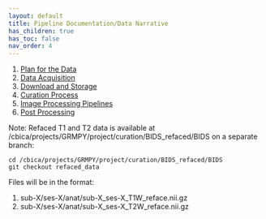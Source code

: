 ```yaml
---
layout: default
title: Pipeline Documentation/Data Narrative
has_children: true
has_toc: false
nav_order: 4
---
```

1. [Plan for the Data](https://pennlinc.github.io/grmpy2022/analyses/PlanforData/)
2. [Data Acquisition](https://pennlinc.github.io/grmpy2022/analyses/DataAcquisition/)
3. [Download and Storage](https://pennlinc.github.io/grmpy2022/analyses/DownloadStorage/)
4. [Curation Process](https://pennlinc.github.io/grmpy2022/analyses/CurationProcess/)
5. [Image Processing Pipelines](https://pennlinc.github.io/grmpy2022/analyses/ImageProcessingPipelines/)
6. [Post Processing](https://pennlinc.github.io/grmpy2022/analyses/PostProcessing/)

Note: Refaced T1 and T2 data is available at /cbica/projects/GRMPY/project/curation/BIDS_refaced/BIDS on a separate branch:
```
cd /cbica/projects/GRMPY/project/curation/BIDS_refaced/BIDS
git checkout refaced_data
```
Files will be in the format: 
1. sub-X/ses-X/anat/sub-X_ses-X_T1W_reface.nii.gz
2. sub-X/ses-X/anat/sub-X_ses-X_T2W_reface.nii.gz
